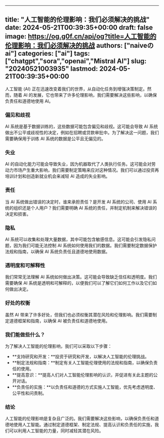 
---
title: "人工智能的伦理影响：我们必须解决的挑战"
date: 2024-05-21T00:39:35+00:00
draft: false
image: https://og.g0f.cn/api/og?title=人工智能的伦理影响：我们必须解决的挑战
authors: ["naiveのai"]
categories: ["ai"]
tags: ["chatgpt","sora","openai","Mistral AI"]
slug: "20240521003935"
lastmod: 2024-05-21T00:39:35+00:00
---
人工智能 (AI) 正在迅速改变着我们的世界，从自动化任务到增强决策制定。然而，随着 AI 的发展，它也带来了许多伦理影响，我们需要解决这些影响，以确保负责任和道德地使用 AI。

### 偏见和歧视

AI 系统是基于数据训练的，这些数据可能包含偏见和歧视。这可能会导致 AI 系统做出不公平或歧视性的决定，例如在招聘或贷款审批中。为了解决这一问题，我们需要确保用于训练 AI 系统的数据是公平且无偏见的。

### 失业

AI 的自动化能力可能会导致失业，因为机器取代了人类执行任务。这可能会对劳动力市场产生重大影响，我们需要制定策略来应对这种情况。我们可以通过投资再培训计划和创造新就业机会来减轻 AI 造成的失业影响。

### 责任

当 AI 系统做出错误的决定时，谁来承担责任？是开发 AI 系统的公司、使用 AI 系统的组织还是个人用户？我们需要明确 AI 系统的责任，并制定机制来解决错误的决定和损害。

### 隐私

AI 系统可以收集和处理大量数据，其中可能包含敏感信息。这可能会引发隐私问题，因为我们可能无法控制 AI 系统如何使用我们的数据。我们需要制定数据保护法规和指南，以确保 AI 系统负责任且道德地使用数据。

### 透明度和可解释性

我们常常无法理解 AI 系统如何做出决策。这可能会导致缺乏信任和透明度。我们需要确保 AI 系统是透明和可解释的，以便我们可以了解它们如何工作以及它们如何做出决定。

### 好处的权衡

虽然 AI 带来了许多好处，但我们也必须权衡其潜在风险和伦理影响。我们需要制定道德框架和指南，以确保 AI 被负责任和道德地使用。

### 我们能做些什么？

为了解决人工智能的伦理影响，我们可以采取以下步骤：

- **支持研究和开发：**投资于研究和开发，以解决人工智能的伦理挑战。
- **制定法规和指南：**制定有关人工智能伦理使用的法规和指南，以确保负责任的使用。
- **提高意识：**提高人们对人工智能伦理影响的认识，并促进有关此主题的公开对话。
- **负责任的实施：**以负责任和道德的方式实施人工智能，优先考虑透明度、公平性和问责制。

### 结论

人工智能的伦理影响是复杂且广泛的。我们需要解决这些影响，以确保负责任和道德地使用人工智能。通过制定道德框架、制定法规、提高认识和负责任的实施，我们可以利用人工智能的力量，同时减轻其潜在风险。